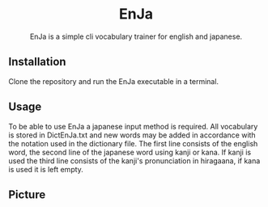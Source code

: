 <h1 align="center">EnJa</h1>
<p align="center">EnJa is a simple cli vocabulary trainer for english and japanese.</p>
<h2 align="left">Installation</h1>
<p align="left">Clone the repository and run the EnJa executable in a terminal.</p>
<h2 align="left">Usage</h1>
<p align="left">To be able to use EnJa a japanese input method is required. All vocabulary is stored in DictEnJa.txt and new words may be added in accordance with the notation used in the dictionary file. The first line consists of the english word, the second line of the japanese word using kanji or kana. If kanji is used the third line consists of the kanji's pronunciation in hiragaana, if kana is used it is left empty. </p>
<h2 align="left">Picture</h1>
